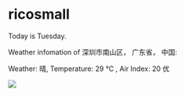# ricosmall

Today is Tuesday.

Weather infomation of 深圳市南山区， 广东省， 中国: 

Weather: 晴, Temperature: 29 ℃ , Air Index: 20 优

<img src="https://github-readme-stats.vercel.app/api?username=ricosmall&show_icons=true" />
